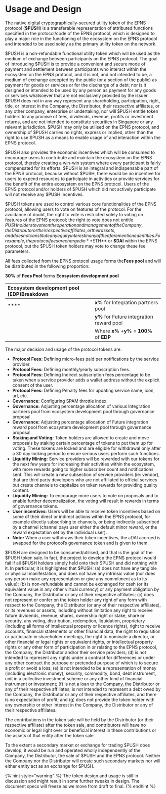 # Usage and Design

The native digital cryptographically-secured utility token of the EPNS protocol \(**$PUSH**\) is a transferable representation of attributed functions specified in the protocol/code of the EPNS protocol, which is designed to play a major role in the functioning of the ecosystem on the EPNS protocol and intended to be used solely as the primary utility token on the network.

$PUSH is a non-refundable functional utility token which will be used as the medium of exchange between participants on the EPNS protocol. The goal of introducing $PUSH is to provide a convenient and secure mode of payment and settlement between participants who interact within the ecosystem on the EPNS protocol, and it is not, and not intended to be, a medium of exchange accepted by the public \(or a section of the public\) as payment for goods or services or for the discharge of a debt; nor is it designed or intended to be used by any person as payment for any goods or services whatsoever that are not exclusively provided by the issuer. $PUSH does not in any way represent any shareholding, participation, right, title, or interest in the Company, the Distributor, their respective affiliates, or any other company, enterprise or undertaking, nor will $PUSH entitle token holders to any promise of fees, dividends, revenue, profits or investment returns, and are not intended to constitute securities in Singapore or any relevant jurisdiction. $PUSH may only be utilised on the EPNS protocol, and ownership of $PUSH carries no rights, express or implied, other than the right to use $PUSH as a means to enable usage of and interaction within the EPNS protocol.

$PUSH also provides the economic incentives which will be consumed to encourage users to contribute and maintain the ecosystem on the EPNS protocol, thereby creating a win-win system where every participant is fairly compensated for its efforts. $PUSH is an integral and indispensable part of the EPNS protocol, because without $PUSH, there would be no incentive for users to expend resources to participate in activities or provide services for the benefit of the entire ecosystem on the EPNS protocol. Users of the EPNS protocol and/or holders of $PUSH which did not actively participate will not receive any $PUSH incentives.

$PUSH tokens are used to control various core functionalities of the EPNS protocol, allowing users to vote on features of the protocol. For the avoidance of doubt, the right to vote is restricted solely to voting on features of the EPNS protocol; the right to vote does not entitle $PUSH holders to vote on the operation and management of the Company, the Distributor or their respective affiliates, or their assets, and does not constitute any equity interest in any of the aforementioned entities. For example, the protocol fees are charged in **$ETH** or **$DAI** within the EPNS protocol, but the $PUSH token holders may vote to change these fee parameters.

All fees collected from the EPNS protocol usage forms the ​**Fees pool** ​and will be distributed in the following proportion:

**30%​** of **Fees Pool** forms **Ecosystem development pool**

| **Ecosystem development pool \(EDP\)​ Breakdown** |  |
| :--- | :--- |
| \*\*\*\* | **x%**​ for Integration partners pool |
|  | **y%**​ for Future integration reward pool |
|  | Where​ **x%**​ + **​y%**​ = ​**100%​** of **E​DP** |

The major decision and usage of the protocol tokens are:

* **Protocol Fees:** ​Defining micro-fees paid per notifications by the service provider.
* **Protocol Fees:** ​Defining monthly/yearly subscription fees.
* **Protocol Fees:** ​Defining Indirect subscription fees percentage to be taken when a service provider adds a wallet address without the explicit consent of the user.
* **Protocol Fees:​** Defining Penalty fees for updating service name, icon, url, etc.
* **Governance:** ​Configuring SPAM throttle index.
* **Governance:**​ Adjusting percentage allocation of various Integration partners pool from ecosystem development pool through governance proposal.
* **Governance:** ​Adjusting percentage allocation of Future integration reward pool from ecosystem development pool through governance proposal.
* **Staking and Voting:** ​Token holders are allowed to create and move proposals by staking certain percentage of tokens to put them up for voting. These tokens are locked and are eligible for withdrawal only after a 30 day locking period to ensure serious users perform such functions.
* **Liquidity Mining:​** Service providers will be rewarded with our tokens for the next few years for increasing their activities within the ecosystem, with more rewards going to higher subscriber count and notifications sent. This will create a new subsection of service providers \(ie: vendor\), that are third party developers who are not affiliated to official services but create channels to capitalize on token rewards for providing quality content.
* **Liquidity Mining:** ​To encourage more users to vote on proposals and to enable further decentralization, the voting will result in rewards in terms of governance tokens.
* **User incentives:** Users will be able to receive token incentives based on some of their direct or indirect actions within the EPNS protocol, for example directly subscribing to channels, or being indirectly subscribed by a channel \(channel pays user either the default minor reward, or the reward expectation set by the individual user\).
* **Note:** ​When a user withdraws their token incentives, the aDAI accrued is swapped for the protocol’s governance token and is given to them.

$PUSH are designed to be consumed/utilised, and that is the goal of the $PUSH token sale. In fact, the project to develop the EPNS protocol would fail if all $PUSH holders simply held onto their $PUSH and did nothing with it. In particular, it is highlighted that $PUSH: \(a\) does not have any tangible or physical manifestation, and does not have any intrinsic value \(nor does any person make any representation or give any commitment as to its value\); \(b\) is non-refundable and cannot be exchanged for cash \(or its equivalent value in any other virtual currency\) or any payment obligation by the Company, the Distributor or any of their respective affiliates; \(c\) does not represent or confer on the token holder any right of any form with respect to the Company, the Distributor \(or any of their respective affiliates\), or its revenues or assets, including without limitation any right to receive future dividends, revenue, shares, ownership right or stake, share or security, any voting, distribution, redemption, liquidation, proprietary \(including all forms of intellectual property or licence rights\), right to receive accounts, financial statements or other financial data, the right to requisition or participate in shareholder meetings, the right to nominate a director, or other financial or legal rights or equivalent rights, or intellectual property rights or any other form of participation in or relating to the EPNS protocol, the Company, the Distributor and/or their service providers; \(d\) is not intended to represent any rights under a contract for differences or under any other contract the purpose or pretended purpose of which is to secure a profit or avoid a loss; \(e\) is not intended to be a representation of money \(including electronic money\), security, commodity, bond, debt instrument, unit in a collective investment scheme or any other kind of financial instrument or investment; \(f\) is not a loan to the Company, the Distributor or any of their respective affiliates, is not intended to represent a debt owed by the Company, the Distributor or any of their respective affiliates, and there is no expectation of profit; and \(g\) does not provide the token holder with any ownership or other interest in the Company, the Distributor or any of their respective affiliates.

The contributions in the token sale will be held by the Distributor \(or their respective affiliate\) after the token sale, and contributors will have no economic or legal right over or beneficial interest in these contributions or the assets of that entity after the token sale.

To the extent a secondary market or exchange for trading $PUSH does develop, it would be run and operated wholly independently of the Company, the Distributor, the sale of $PUSH and the EPNS protocol. Neither the Company nor the Distributor will create such secondary markets nor will either entity act as an exchange for $PUSH.

{% hint style="warning" %}
The token design and usage is still in discussion and might result in some further tweaks in design. The document specs will freeze as we move from draft to final.
{% endhint %}

